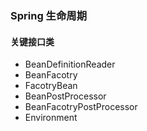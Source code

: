 ### Spring 生命周期



#### 关键接口类

+ BeanDefinitionReader
+ BeanFacotry
+ FacotryBean
+ BeanPostProcessor
+ BeanFacotryPostProcessor
+ Environment
